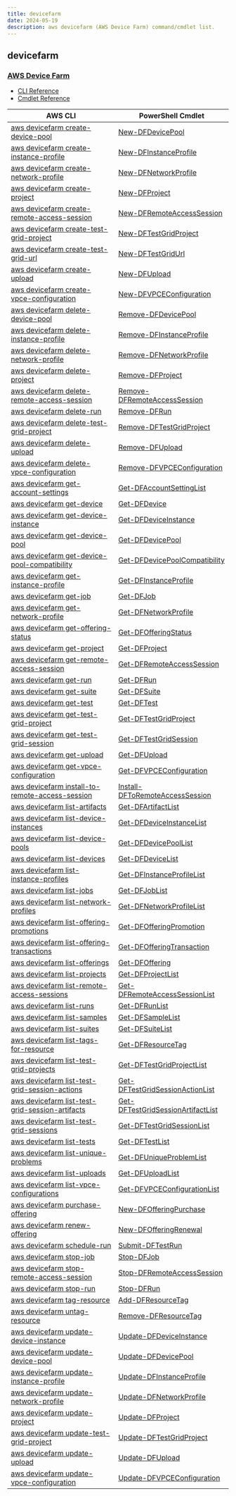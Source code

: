 ```yaml
---
title: devicefarm
date: 2024-05-19
description: aws devicefarm (AWS Device Farm) command/cmdlet list.
---
```


## devicefarm

### [AWS Device Farm](https://aws.amazon.com/device-farm/)

* [CLI Reference](https://awscli.amazonaws.com/v2/documentation/api/latest/reference/devicefarm/index.html)
* [Cmdlet Reference](https://docs.aws.amazon.com/powershell/latest/reference/items/AWS_Device_Farm_cmdlets.html)

|AWS CLI|PowerShell Cmdlet|
|----|----|
|[aws devicefarm create-device-pool](https://awscli.amazonaws.com/v2/documentation/api/latest/reference/devicefarm/create-device-pool.html)|[New-DFDevicePool](https://docs.aws.amazon.com/powershell/latest/reference/items/New-DFDevicePool.html)|
|[aws devicefarm create-instance-profile](https://awscli.amazonaws.com/v2/documentation/api/latest/reference/devicefarm/create-instance-profile.html)|[New-DFInstanceProfile](https://docs.aws.amazon.com/powershell/latest/reference/items/New-DFInstanceProfile.html)|
|[aws devicefarm create-network-profile](https://awscli.amazonaws.com/v2/documentation/api/latest/reference/devicefarm/create-network-profile.html)|[New-DFNetworkProfile](https://docs.aws.amazon.com/powershell/latest/reference/items/New-DFNetworkProfile.html)|
|[aws devicefarm create-project](https://awscli.amazonaws.com/v2/documentation/api/latest/reference/devicefarm/create-project.html)|[New-DFProject](https://docs.aws.amazon.com/powershell/latest/reference/items/New-DFProject.html)|
|[aws devicefarm create-remote-access-session](https://awscli.amazonaws.com/v2/documentation/api/latest/reference/devicefarm/create-remote-access-session.html)|[New-DFRemoteAccessSession](https://docs.aws.amazon.com/powershell/latest/reference/items/New-DFRemoteAccessSession.html)|
|[aws devicefarm create-test-grid-project](https://awscli.amazonaws.com/v2/documentation/api/latest/reference/devicefarm/create-test-grid-project.html)|[New-DFTestGridProject](https://docs.aws.amazon.com/powershell/latest/reference/items/New-DFTestGridProject.html)|
|[aws devicefarm create-test-grid-url](https://awscli.amazonaws.com/v2/documentation/api/latest/reference/devicefarm/create-test-grid-url.html)|[New-DFTestGridUrl](https://docs.aws.amazon.com/powershell/latest/reference/items/New-DFTestGridUrl.html)|
|[aws devicefarm create-upload](https://awscli.amazonaws.com/v2/documentation/api/latest/reference/devicefarm/create-upload.html)|[New-DFUpload](https://docs.aws.amazon.com/powershell/latest/reference/items/New-DFUpload.html)|
|[aws devicefarm create-vpce-configuration](https://awscli.amazonaws.com/v2/documentation/api/latest/reference/devicefarm/create-vpce-configuration.html)|[New-DFVPCEConfiguration](https://docs.aws.amazon.com/powershell/latest/reference/items/New-DFVPCEConfiguration.html)|
|[aws devicefarm delete-device-pool](https://awscli.amazonaws.com/v2/documentation/api/latest/reference/devicefarm/delete-device-pool.html)|[Remove-DFDevicePool](https://docs.aws.amazon.com/powershell/latest/reference/items/Remove-DFDevicePool.html)|
|[aws devicefarm delete-instance-profile](https://awscli.amazonaws.com/v2/documentation/api/latest/reference/devicefarm/delete-instance-profile.html)|[Remove-DFInstanceProfile](https://docs.aws.amazon.com/powershell/latest/reference/items/Remove-DFInstanceProfile.html)|
|[aws devicefarm delete-network-profile](https://awscli.amazonaws.com/v2/documentation/api/latest/reference/devicefarm/delete-network-profile.html)|[Remove-DFNetworkProfile](https://docs.aws.amazon.com/powershell/latest/reference/items/Remove-DFNetworkProfile.html)|
|[aws devicefarm delete-project](https://awscli.amazonaws.com/v2/documentation/api/latest/reference/devicefarm/delete-project.html)|[Remove-DFProject](https://docs.aws.amazon.com/powershell/latest/reference/items/Remove-DFProject.html)|
|[aws devicefarm delete-remote-access-session](https://awscli.amazonaws.com/v2/documentation/api/latest/reference/devicefarm/delete-remote-access-session.html)|[Remove-DFRemoteAccessSession](https://docs.aws.amazon.com/powershell/latest/reference/items/Remove-DFRemoteAccessSession.html)|
|[aws devicefarm delete-run](https://awscli.amazonaws.com/v2/documentation/api/latest/reference/devicefarm/delete-run.html)|[Remove-DFRun](https://docs.aws.amazon.com/powershell/latest/reference/items/Remove-DFRun.html)|
|[aws devicefarm delete-test-grid-project](https://awscli.amazonaws.com/v2/documentation/api/latest/reference/devicefarm/delete-test-grid-project.html)|[Remove-DFTestGridProject](https://docs.aws.amazon.com/powershell/latest/reference/items/Remove-DFTestGridProject.html)|
|[aws devicefarm delete-upload](https://awscli.amazonaws.com/v2/documentation/api/latest/reference/devicefarm/delete-upload.html)|[Remove-DFUpload](https://docs.aws.amazon.com/powershell/latest/reference/items/Remove-DFUpload.html)|
|[aws devicefarm delete-vpce-configuration](https://awscli.amazonaws.com/v2/documentation/api/latest/reference/devicefarm/delete-vpce-configuration.html)|[Remove-DFVPCEConfiguration](https://docs.aws.amazon.com/powershell/latest/reference/items/Remove-DFVPCEConfiguration.html)|
|[aws devicefarm get-account-settings](https://awscli.amazonaws.com/v2/documentation/api/latest/reference/devicefarm/get-account-settings.html)|[Get-DFAccountSettingList](https://docs.aws.amazon.com/powershell/latest/reference/items/Get-DFAccountSettingList.html)|
|[aws devicefarm get-device](https://awscli.amazonaws.com/v2/documentation/api/latest/reference/devicefarm/get-device.html)|[Get-DFDevice](https://docs.aws.amazon.com/powershell/latest/reference/items/Get-DFDevice.html)|
|[aws devicefarm get-device-instance](https://awscli.amazonaws.com/v2/documentation/api/latest/reference/devicefarm/get-device-instance.html)|[Get-DFDeviceInstance](https://docs.aws.amazon.com/powershell/latest/reference/items/Get-DFDeviceInstance.html)|
|[aws devicefarm get-device-pool](https://awscli.amazonaws.com/v2/documentation/api/latest/reference/devicefarm/get-device-pool.html)|[Get-DFDevicePool](https://docs.aws.amazon.com/powershell/latest/reference/items/Get-DFDevicePool.html)|
|[aws devicefarm get-device-pool-compatibility](https://awscli.amazonaws.com/v2/documentation/api/latest/reference/devicefarm/get-device-pool-compatibility.html)|[Get-DFDevicePoolCompatibility](https://docs.aws.amazon.com/powershell/latest/reference/items/Get-DFDevicePoolCompatibility.html)|
|[aws devicefarm get-instance-profile](https://awscli.amazonaws.com/v2/documentation/api/latest/reference/devicefarm/get-instance-profile.html)|[Get-DFInstanceProfile](https://docs.aws.amazon.com/powershell/latest/reference/items/Get-DFInstanceProfile.html)|
|[aws devicefarm get-job](https://awscli.amazonaws.com/v2/documentation/api/latest/reference/devicefarm/get-job.html)|[Get-DFJob](https://docs.aws.amazon.com/powershell/latest/reference/items/Get-DFJob.html)|
|[aws devicefarm get-network-profile](https://awscli.amazonaws.com/v2/documentation/api/latest/reference/devicefarm/get-network-profile.html)|[Get-DFNetworkProfile](https://docs.aws.amazon.com/powershell/latest/reference/items/Get-DFNetworkProfile.html)|
|[aws devicefarm get-offering-status](https://awscli.amazonaws.com/v2/documentation/api/latest/reference/devicefarm/get-offering-status.html)|[Get-DFOfferingStatus](https://docs.aws.amazon.com/powershell/latest/reference/items/Get-DFOfferingStatus.html)|
|[aws devicefarm get-project](https://awscli.amazonaws.com/v2/documentation/api/latest/reference/devicefarm/get-project.html)|[Get-DFProject](https://docs.aws.amazon.com/powershell/latest/reference/items/Get-DFProject.html)|
|[aws devicefarm get-remote-access-session](https://awscli.amazonaws.com/v2/documentation/api/latest/reference/devicefarm/get-remote-access-session.html)|[Get-DFRemoteAccessSession](https://docs.aws.amazon.com/powershell/latest/reference/items/Get-DFRemoteAccessSession.html)|
|[aws devicefarm get-run](https://awscli.amazonaws.com/v2/documentation/api/latest/reference/devicefarm/get-run.html)|[Get-DFRun](https://docs.aws.amazon.com/powershell/latest/reference/items/Get-DFRun.html)|
|[aws devicefarm get-suite](https://awscli.amazonaws.com/v2/documentation/api/latest/reference/devicefarm/get-suite.html)|[Get-DFSuite](https://docs.aws.amazon.com/powershell/latest/reference/items/Get-DFSuite.html)|
|[aws devicefarm get-test](https://awscli.amazonaws.com/v2/documentation/api/latest/reference/devicefarm/get-test.html)|[Get-DFTest](https://docs.aws.amazon.com/powershell/latest/reference/items/Get-DFTest.html)|
|[aws devicefarm get-test-grid-project](https://awscli.amazonaws.com/v2/documentation/api/latest/reference/devicefarm/get-test-grid-project.html)|[Get-DFTestGridProject](https://docs.aws.amazon.com/powershell/latest/reference/items/Get-DFTestGridProject.html)|
|[aws devicefarm get-test-grid-session](https://awscli.amazonaws.com/v2/documentation/api/latest/reference/devicefarm/get-test-grid-session.html)|[Get-DFTestGridSession](https://docs.aws.amazon.com/powershell/latest/reference/items/Get-DFTestGridSession.html)|
|[aws devicefarm get-upload](https://awscli.amazonaws.com/v2/documentation/api/latest/reference/devicefarm/get-upload.html)|[Get-DFUpload](https://docs.aws.amazon.com/powershell/latest/reference/items/Get-DFUpload.html)|
|[aws devicefarm get-vpce-configuration](https://awscli.amazonaws.com/v2/documentation/api/latest/reference/devicefarm/get-vpce-configuration.html)|[Get-DFVPCEConfiguration](https://docs.aws.amazon.com/powershell/latest/reference/items/Get-DFVPCEConfiguration.html)|
|[aws devicefarm install-to-remote-access-session](https://awscli.amazonaws.com/v2/documentation/api/latest/reference/devicefarm/install-to-remote-access-session.html)|[Install-DFToRemoteAccessSession](https://docs.aws.amazon.com/powershell/latest/reference/items/Install-DFToRemoteAccessSession.html)|
|[aws devicefarm list-artifacts](https://awscli.amazonaws.com/v2/documentation/api/latest/reference/devicefarm/list-artifacts.html)|[Get-DFArtifactList](https://docs.aws.amazon.com/powershell/latest/reference/items/Get-DFArtifactList.html)|
|[aws devicefarm list-device-instances](https://awscli.amazonaws.com/v2/documentation/api/latest/reference/devicefarm/list-device-instances.html)|[Get-DFDeviceInstanceList](https://docs.aws.amazon.com/powershell/latest/reference/items/Get-DFDeviceInstanceList.html)|
|[aws devicefarm list-device-pools](https://awscli.amazonaws.com/v2/documentation/api/latest/reference/devicefarm/list-device-pools.html)|[Get-DFDevicePoolList](https://docs.aws.amazon.com/powershell/latest/reference/items/Get-DFDevicePoolList.html)|
|[aws devicefarm list-devices](https://awscli.amazonaws.com/v2/documentation/api/latest/reference/devicefarm/list-devices.html)|[Get-DFDeviceList](https://docs.aws.amazon.com/powershell/latest/reference/items/Get-DFDeviceList.html)|
|[aws devicefarm list-instance-profiles](https://awscli.amazonaws.com/v2/documentation/api/latest/reference/devicefarm/list-instance-profiles.html)|[Get-DFInstanceProfileList](https://docs.aws.amazon.com/powershell/latest/reference/items/Get-DFInstanceProfileList.html)|
|[aws devicefarm list-jobs](https://awscli.amazonaws.com/v2/documentation/api/latest/reference/devicefarm/list-jobs.html)|[Get-DFJobList](https://docs.aws.amazon.com/powershell/latest/reference/items/Get-DFJobList.html)|
|[aws devicefarm list-network-profiles](https://awscli.amazonaws.com/v2/documentation/api/latest/reference/devicefarm/list-network-profiles.html)|[Get-DFNetworkProfileList](https://docs.aws.amazon.com/powershell/latest/reference/items/Get-DFNetworkProfileList.html)|
|[aws devicefarm list-offering-promotions](https://awscli.amazonaws.com/v2/documentation/api/latest/reference/devicefarm/list-offering-promotions.html)|[Get-DFOfferingPromotion](https://docs.aws.amazon.com/powershell/latest/reference/items/Get-DFOfferingPromotion.html)|
|[aws devicefarm list-offering-transactions](https://awscli.amazonaws.com/v2/documentation/api/latest/reference/devicefarm/list-offering-transactions.html)|[Get-DFOfferingTransaction](https://docs.aws.amazon.com/powershell/latest/reference/items/Get-DFOfferingTransaction.html)|
|[aws devicefarm list-offerings](https://awscli.amazonaws.com/v2/documentation/api/latest/reference/devicefarm/list-offerings.html)|[Get-DFOffering](https://docs.aws.amazon.com/powershell/latest/reference/items/Get-DFOffering.html)|
|[aws devicefarm list-projects](https://awscli.amazonaws.com/v2/documentation/api/latest/reference/devicefarm/list-projects.html)|[Get-DFProjectList](https://docs.aws.amazon.com/powershell/latest/reference/items/Get-DFProjectList.html)|
|[aws devicefarm list-remote-access-sessions](https://awscli.amazonaws.com/v2/documentation/api/latest/reference/devicefarm/list-remote-access-sessions.html)|[Get-DFRemoteAccessSessionList](https://docs.aws.amazon.com/powershell/latest/reference/items/Get-DFRemoteAccessSessionList.html)|
|[aws devicefarm list-runs](https://awscli.amazonaws.com/v2/documentation/api/latest/reference/devicefarm/list-runs.html)|[Get-DFRunList](https://docs.aws.amazon.com/powershell/latest/reference/items/Get-DFRunList.html)|
|[aws devicefarm list-samples](https://awscli.amazonaws.com/v2/documentation/api/latest/reference/devicefarm/list-samples.html)|[Get-DFSampleList](https://docs.aws.amazon.com/powershell/latest/reference/items/Get-DFSampleList.html)|
|[aws devicefarm list-suites](https://awscli.amazonaws.com/v2/documentation/api/latest/reference/devicefarm/list-suites.html)|[Get-DFSuiteList](https://docs.aws.amazon.com/powershell/latest/reference/items/Get-DFSuiteList.html)|
|[aws devicefarm list-tags-for-resource](https://awscli.amazonaws.com/v2/documentation/api/latest/reference/devicefarm/list-tags-for-resource.html)|[Get-DFResourceTag](https://docs.aws.amazon.com/powershell/latest/reference/items/Get-DFResourceTag.html)|
|[aws devicefarm list-test-grid-projects](https://awscli.amazonaws.com/v2/documentation/api/latest/reference/devicefarm/list-test-grid-projects.html)|[Get-DFTestGridProjectList](https://docs.aws.amazon.com/powershell/latest/reference/items/Get-DFTestGridProjectList.html)|
|[aws devicefarm list-test-grid-session-actions](https://awscli.amazonaws.com/v2/documentation/api/latest/reference/devicefarm/list-test-grid-session-actions.html)|[Get-DFTestGridSessionActionList](https://docs.aws.amazon.com/powershell/latest/reference/items/Get-DFTestGridSessionActionList.html)|
|[aws devicefarm list-test-grid-session-artifacts](https://awscli.amazonaws.com/v2/documentation/api/latest/reference/devicefarm/list-test-grid-session-artifacts.html)|[Get-DFTestGridSessionArtifactList](https://docs.aws.amazon.com/powershell/latest/reference/items/Get-DFTestGridSessionArtifactList.html)|
|[aws devicefarm list-test-grid-sessions](https://awscli.amazonaws.com/v2/documentation/api/latest/reference/devicefarm/list-test-grid-sessions.html)|[Get-DFTestGridSessionList](https://docs.aws.amazon.com/powershell/latest/reference/items/Get-DFTestGridSessionList.html)|
|[aws devicefarm list-tests](https://awscli.amazonaws.com/v2/documentation/api/latest/reference/devicefarm/list-tests.html)|[Get-DFTestList](https://docs.aws.amazon.com/powershell/latest/reference/items/Get-DFTestList.html)|
|[aws devicefarm list-unique-problems](https://awscli.amazonaws.com/v2/documentation/api/latest/reference/devicefarm/list-unique-problems.html)|[Get-DFUniqueProblemList](https://docs.aws.amazon.com/powershell/latest/reference/items/Get-DFUniqueProblemList.html)|
|[aws devicefarm list-uploads](https://awscli.amazonaws.com/v2/documentation/api/latest/reference/devicefarm/list-uploads.html)|[Get-DFUploadList](https://docs.aws.amazon.com/powershell/latest/reference/items/Get-DFUploadList.html)|
|[aws devicefarm list-vpce-configurations](https://awscli.amazonaws.com/v2/documentation/api/latest/reference/devicefarm/list-vpce-configurations.html)|[Get-DFVPCEConfigurationList](https://docs.aws.amazon.com/powershell/latest/reference/items/Get-DFVPCEConfigurationList.html)|
|[aws devicefarm purchase-offering](https://awscli.amazonaws.com/v2/documentation/api/latest/reference/devicefarm/purchase-offering.html)|[New-DFOfferingPurchase](https://docs.aws.amazon.com/powershell/latest/reference/items/New-DFOfferingPurchase.html)|
|[aws devicefarm renew-offering](https://awscli.amazonaws.com/v2/documentation/api/latest/reference/devicefarm/renew-offering.html)|[New-DFOfferingRenewal](https://docs.aws.amazon.com/powershell/latest/reference/items/New-DFOfferingRenewal.html)|
|[aws devicefarm schedule-run](https://awscli.amazonaws.com/v2/documentation/api/latest/reference/devicefarm/schedule-run.html)|[Submit-DFTestRun](https://docs.aws.amazon.com/powershell/latest/reference/items/Submit-DFTestRun.html)|
|[aws devicefarm stop-job](https://awscli.amazonaws.com/v2/documentation/api/latest/reference/devicefarm/stop-job.html)|[Stop-DFJob](https://docs.aws.amazon.com/powershell/latest/reference/items/Stop-DFJob.html)|
|[aws devicefarm stop-remote-access-session](https://awscli.amazonaws.com/v2/documentation/api/latest/reference/devicefarm/stop-remote-access-session.html)|[Stop-DFRemoteAccessSession](https://docs.aws.amazon.com/powershell/latest/reference/items/Stop-DFRemoteAccessSession.html)|
|[aws devicefarm stop-run](https://awscli.amazonaws.com/v2/documentation/api/latest/reference/devicefarm/stop-run.html)|[Stop-DFRun](https://docs.aws.amazon.com/powershell/latest/reference/items/Stop-DFRun.html)|
|[aws devicefarm tag-resource](https://awscli.amazonaws.com/v2/documentation/api/latest/reference/devicefarm/tag-resource.html)|[Add-DFResourceTag](https://docs.aws.amazon.com/powershell/latest/reference/items/Add-DFResourceTag.html)|
|[aws devicefarm untag-resource](https://awscli.amazonaws.com/v2/documentation/api/latest/reference/devicefarm/untag-resource.html)|[Remove-DFResourceTag](https://docs.aws.amazon.com/powershell/latest/reference/items/Remove-DFResourceTag.html)|
|[aws devicefarm update-device-instance](https://awscli.amazonaws.com/v2/documentation/api/latest/reference/devicefarm/update-device-instance.html)|[Update-DFDeviceInstance](https://docs.aws.amazon.com/powershell/latest/reference/items/Update-DFDeviceInstance.html)|
|[aws devicefarm update-device-pool](https://awscli.amazonaws.com/v2/documentation/api/latest/reference/devicefarm/update-device-pool.html)|[Update-DFDevicePool](https://docs.aws.amazon.com/powershell/latest/reference/items/Update-DFDevicePool.html)|
|[aws devicefarm update-instance-profile](https://awscli.amazonaws.com/v2/documentation/api/latest/reference/devicefarm/update-instance-profile.html)|[Update-DFInstanceProfile](https://docs.aws.amazon.com/powershell/latest/reference/items/Update-DFInstanceProfile.html)|
|[aws devicefarm update-network-profile](https://awscli.amazonaws.com/v2/documentation/api/latest/reference/devicefarm/update-network-profile.html)|[Update-DFNetworkProfile](https://docs.aws.amazon.com/powershell/latest/reference/items/Update-DFNetworkProfile.html)|
|[aws devicefarm update-project](https://awscli.amazonaws.com/v2/documentation/api/latest/reference/devicefarm/update-project.html)|[Update-DFProject](https://docs.aws.amazon.com/powershell/latest/reference/items/Update-DFProject.html)|
|[aws devicefarm update-test-grid-project](https://awscli.amazonaws.com/v2/documentation/api/latest/reference/devicefarm/update-test-grid-project.html)|[Update-DFTestGridProject](https://docs.aws.amazon.com/powershell/latest/reference/items/Update-DFTestGridProject.html)|
|[aws devicefarm update-upload](https://awscli.amazonaws.com/v2/documentation/api/latest/reference/devicefarm/update-upload.html)|[Update-DFUpload](https://docs.aws.amazon.com/powershell/latest/reference/items/Update-DFUpload.html)|
|[aws devicefarm update-vpce-configuration](https://awscli.amazonaws.com/v2/documentation/api/latest/reference/devicefarm/update-vpce-configuration.html)|[Update-DFVPCEConfiguration](https://docs.aws.amazon.com/powershell/latest/reference/items/Update-DFVPCEConfiguration.html)|

